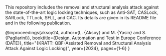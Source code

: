 This repository includes the removal and structural analysis attack against the state-of-the-art logic locking techniques, such as Anti-SAT, CASLock, SARLock, TTLock, SFLL, and CAC. Its details are given in its README file and in the following publication.

@inproceedings{aksoy24,
	author={L. {Aksoy} and M. {Yasin} and S. {Pagliarini}},
	booktitle={Design, Automation and Test in Europe Conference (DATE)}, 
	title="{KRATT: QBF-Assisted Removal and Structural Analysis Attack Against Logic Locking}", 
	year={2024},
	pages={1-6}
}
